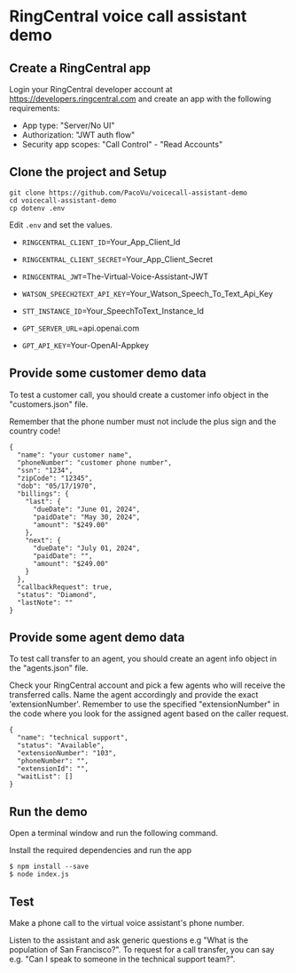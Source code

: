 # RingCentral voice call assistant demo

## Create a RingCentral app
Login your RingCentral developer account at https://developers.ringcentral.com and create an app with the following requirements:
- App type: "Server/No UI"
- Authorization: "JWT auth flow"
- Security app scopes: "Call Control" - "Read Accounts"

## Clone the project and Setup

```
git clone https://github.com/PacoVu/voicecall-assistant-demo
cd voicecall-assistant-demo
cp dotenv .env
```

Edit `.env` and set the values.

- `RINGCENTRAL_CLIENT_ID`=Your_App_Client_Id
- `RINGCENTRAL_CLIENT_SECRET`=Your_App_Client_Secret

- `RINGCENTRAL_JWT`=The-Virtual-Voice-Assistant-JWT

- `WATSON_SPEECH2TEXT_API_KEY`=Your_Watson_Speech_To_Text_Api_Key
- `STT_INSTANCE_ID`=Your_SpeechToText_Instance_Id

- `GPT_SERVER_URL`=api.openai.com
- `GPT_API_KEY`=Your-OpenAI-Appkey

## Provide some customer demo data

To test a customer call, you should create a customer info object in the "customers.json" file.

Remember that the phone number must not include the plus sign and the country code!

```
{
  "name": "your customer name",
  "phoneNumber": "customer phone number",
  "ssn": "1234",
  "zipCode": "12345",
  "dob": "05/17/1970",
  "billings": {
    "last": {
      "dueDate": "June 01, 2024",
      "paidDate": "May 30, 2024",
      "amount": "$249.00"
    },
    "next": {
      "dueDate": "July 01, 2024",
      "paidDate": "",
      "amount": "$249.00"
    }
  },
  "callbackRequest": true,
  "status": "Diamond",
  "lastNote": ""
}
```

## Provide some agent demo data

To test call transfer to an agent, you should create an agent info object in the "agents.json" file.

Check your RingCentral account and pick a few agents who will receive the transferred calls. Name the agent accordingly and provide the exact 'extensionNumber'.
Remember to use the specified "extensionNumber" in the code where you look for the assigned agent based on the caller request.

```
{
  "name": "technical support",
  "status": "Available",
  "extensionNumber": "103",
  "phoneNumber": "",
  "extensionId": "",
  "waitList": []
}
```

## Run the demo
Open a terminal window and run the following command.

Install the required dependencies and run the app
```
$ npm install --save
$ node index.js
```

## Test

Make a phone call to the virtual voice assistant's phone number.

Listen to the assistant and ask generic questions e.g "What is the population of San Francisco?". To request for a call transfer, you can say e.g. "Can I speak to someone in the technical support team?".
